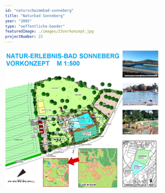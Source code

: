 ```yaml
---
id: "naturschwimmbad-sonneberg"
title: "Naturbad Sonneberg"
year: "2005"
type: "oeffentliche-baeder"
featuredImage: ./images/23vorkonzept.jpg
projectNumber: 23
---
```


![Vorkonzept](./images/23vorkonzept.jpg)
